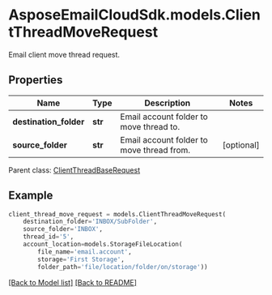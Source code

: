 # AsposeEmailCloudSdk.models.ClientThreadMoveRequest

Email client move thread request.             

## Properties
Name | Type | Description | Notes
------------ | ------------- | ------------- | -------------
**destination_folder** |**str** |Email account folder to move thread to.              |
**source_folder** |**str** |Email account folder to move thread from.              |[optional] 

Parent class: [ClientThreadBaseRequest](ClientThreadBaseRequest.md)


## Example
```python
client_thread_move_request = models.ClientThreadMoveRequest(
    destination_folder='INBOX/SubFolder',
    source_folder='INBOX',
    thread_id='5',
    account_location=models.StorageFileLocation(
        file_name='email.account',
        storage='First Storage',
        folder_path='file/location/folder/on/storage'))
```


[[Back to Model list]](Models.md) [[Back to README]](README.md)

